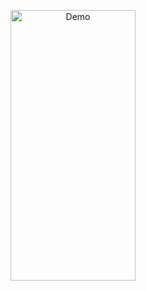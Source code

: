 <p align="center">
  <img src="https://github.com/user-attachments/assets/51b81b2c-7ca7-4301-873e-43f6ac473086" alt="Demo" width="200" height="433"/>
</p>
